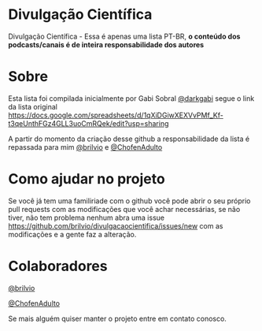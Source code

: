 # Divulgação Científica 
Divulgação Científica - Essa é apenas uma lista PT-BR, **o conteúdo dos podcasts/canais é de inteira responsabilidade dos autores**

# Sobre
Esta lista foi compilada inicialmente por Gabi Sobral [@darkgabi](http://twitter.com/darkgabi) segue o link da lista original https://docs.google.com/spreadsheets/d/1qXiDGiwXEXVvPMf_Kf-t3qeUnthFGz4GLL3uoCmRQek/edit?usp=sharing

A partir do momento da criação desse github a responsabilidade da lista é repassada para mim [@brilvio](http://twitter.com/brilvio) e [@ChofenAdulto](http://twiter.com/ChofenAdulto)

# Como ajudar no projeto
Se você já tem uma familiriade com o github você pode abrir o seu próprio pull requests com as modificações que você achar necessárias, se não tiver, não tem problema nenhum abra uma issue https://github.com/brilvio/divulgacaocientifica/issues/new com as modificações e a gente faz a alteração.

# Colaboradores
[@brilvio](http://twitter.com/brilvio)

[@ChofenAdulto](http://twiter.com/ChofenAdulto)

Se mais alguém quiser manter o projeto entre em contato conosco.
